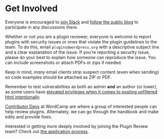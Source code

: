 # Get Involved

Everyone is encouraged to [join Slack](https://wordpress.slack.com/archives/C1LBM36LC) and [follow the public blog](https://make.wordpress.org/plugins/) to participate in any discussions there.

Whether or not you are a plugin reviewer, everyone is welcome to report plugins with security issues or ones that violate the plugin guidelines to the team. To do this, email `plugins@wordpress.org` with a descriptive subject line and a clear explanation of the issue. If you're reporting a security issue, please do your best to explain how someone can reproduce the issue. You can include screenshots or attach PDFs or zips if needed.

Keep in mind, _many_ email clients strip suspect content (even when sending) so code examples should be attached as ZIP or PDF.

Remember to test vulnerabilities as both an admin **and** an author (or lower), as some users have [elevated privileges when it comes to posting unfiltered html intentionally](https://make.wordpress.org/core/handbook/testing/reporting-security-vulnerabilities/#why-are-some-users-allowed-to-post-unfiltered-html).

[Contributor Days](https://make.wordpress.org/community/handbook/meetup-organizer/event-formats/contributor-day/) at WordCamp are where a group of interested people can help review plugins. Alternately, we can go through the handbook and make edits and provide fixes.

Interested in getting more deeply involved by joining the Plugin Review team? Check out [the application process](https://make.wordpress.org/plugins/handbook/get-involved/join/).